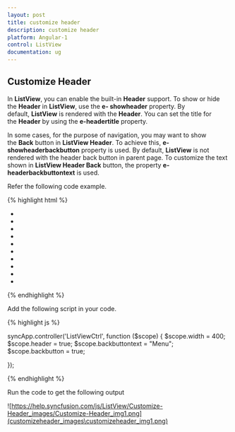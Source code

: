 ```yaml
---
layout: post
title: customize header
description: customize header
platform: Angular-1
control: ListView
documentation: ug
---
```


## Customize Header

In **ListView**, you can enable the built-in **Header** support. To show or hide the **Header** in **ListView**, use the **e- showheader** property. By default, **ListView** is rendered with the **Header**. You can set the title for the **Header** by using the **e-headertitle** property.

In some cases, for the purpose of navigation, you may want to show the **Back** button in **ListView Header**. To achieve this, **e-showheaderbackbutton** property is used. By default, **ListView** is not rendered with the header back button in parent page. To customize the text shown in **ListView Header Back** button, the property **e-headerbackbuttontext** is used.

Refer the following code example.

{% highlight html %}


<div ej-listview id="anglistview" e-width="width" e-showheader="header" e-showheaderbackbutton="backbutton" e-headerbackbuttontext="backbuttontext">
                    <ul>
                        <li data-ej-text="Artwork"></li>
                        <li data-ej-text="Abstract"></li>
                        <li data-ej-text="2 Acrylic Mediums"></li>
                        <li data-ej-text="Creative Acrylic"></li>
                        <li data-ej-text="Modern Painting"></li>
                        <li data-ej-text="Canvas Art"></li>
                        <li data-ej-text="Black white"></li>
                        <li data-ej-text="Children"></li>
                        <li data-ej-text="Preschool Crafts"></li>
                        <li data-ej-text="School-age Crafts"></li>
                    </ul>
                </div>


{% endhighlight %}



Add the following script in your code.

{% highlight js %}


syncApp.controller('ListViewCtrl', function ($scope) {
    $scope.width = 400; 
    $scope.header = true;
    $scope.backbuttontext = "Menu";
    $scope.backbutton = true;

});


{% endhighlight %}



Run the code to get the following output

![https://help.syncfusion.com/js/ListView/Customize-Header_images/Customize-Header_img1.png](customizeheader_images\customizeheader_img1.png)

